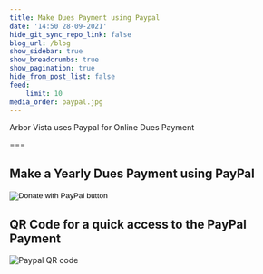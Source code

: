 ```yaml
---
title: Make Dues Payment using Paypal
date: '14:50 28-09-2021'
hide_git_sync_repo_link: false
blog_url: /blog
show_sidebar: true
show_breadcrumbs: true
show_pagination: true
hide_from_post_list: false
feed:
    limit: 10
media_order: paypal.jpg
---
```


<div class="bg-success">Arbor Vista uses Paypal for Online Dues Payment</div>

===

## Make a Yearly Dues Payment using PayPal

<form action="https://www.paypal.com/donate" method="post" target="_top">
<input type="hidden" name="hosted_button_id" value="WBXLBYRA7ES3E" />
<input type="image" src="https://files.arborvista.org/images/PayPal_Button_Dues.png" border="0" name="submit" title="PayPal - The safer, easier way to pay online!" alt="Donate with PayPal button" />
<img alt="" border="0" src="https://www.paypal.com/en_US/i/scr/pixel.gif" width="1" height="1" />
</form>

## QR Code for a quick access to the PayPal Payment

![Paypal QR code](https://files.arborvista.org/images/paypal_qrcode_base.jpg)
